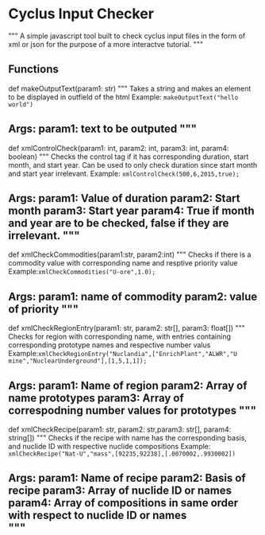 # Cyclus Input Checker
"""
A simple javascript tool built to check cyclus input files in the form of xml or json for the purpose of a more interactve tutorial.
"""

## Functions
def makeOutputText(param1: str)
"""
Takes a string and makes an element to be displayed in outfield of the html
Example: `makeOutputText("hello world")`

Args:
	param1: text to be outputed
"""
---
def xmlControlCheck(param1: int, param2: int, param3: int, param4: boolean)
"""
Checks the control tag if it has corresponding duration, start month, and start year. Can be used to only check duration since start month and start year irrelevant.
Example: `xmlControlCheck(500,6,2015,true);`

Args:
	param1: Value of duration
	param2: Start month
	param3: Start year
	param4: True if month and year are to be checked, false if they are irrelevant. 
"""
---
def xmlCheckCommodities(param1:str, param2:int)
"""
Checks if there is a commodity value with corresponding name and resptive priority value
Example:`xmlCheckCommodities("U-ore",1.0);`

Args:
	param1: name of commodity
	param2: value of priority
"""
---
def xmlCheckRegionEntry(param1: str, param2: str[], param3: float[])
"""
Checks for region with corresponding name, with entries containing corresponding prototype names and respective number valus
Example:`xmlCheckRegionEntry("Nuclandia",["EnrichPlant","ALWR","U mine","NuclearUnderground"],[1,5,1,1]);`

Args:
	param1: Name of region
	param2: Array of name prototypes
	param3: Array of correspodning number values for prototypes
"""
---

def xmlCheckRecipe(param1: str, param2: str,param3: str[], param4: string[])
"""
Checks if the recipe with name has the corresponding basis, and nuclide ID with respective nuclide compositions
Example: `xmlCheckRecipe("Nat-U","mass",[92235,92238],[.0070002,.9930002])`

Args:
	param1: Name of recipe
	param2: Basis of recipe
	param3: Array of nuclide ID or names
	param4: Array of compositions in same order with respect to nuclide ID or names   
"""
---